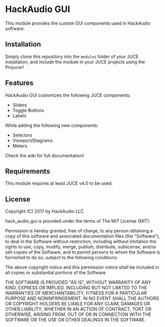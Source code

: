 # HackAudio GUI

This module provides the custom GUI components used in HackAudio software.

## Installation

Simply clone this repository into the `modules` folder of your JUCE installation, and include the module in your JUCE projects using the Projucer!

## Features

HackAudio GUI customizes the following JUCE components:
- Sliders
- Toggle Buttons
- Labels

While adding the following new components:
- Selectors
- Viewport/Diagrams
- Meters

Check the wiki for full documentation!

## Requirements

This module requires at least JUCE v4.0 to be used.

## License

Copyright (C) 2017 by HackAudio LLC

hack_audio_gui is provided under the terms of The MIT License (MIT):

Permission is hereby granted, free of charge, to any person obtaining a copy of this software and associated documentation files (the "Software"), to deal in the Software without restriction, including without limitation the rights to use, copy, modify, merge, publish, distribute, sublicense, and/or sell copies of the Software, and to permit persons to whom the Software is furnished to do so, subject to the following conditions:

The above copyright notice and this permission notice shall be included in all copies or substantial portions of the Software.

THE SOFTWARE IS PROVIDED "AS IS", WITHOUT WARRANTY OF ANY KIND, EXPRESS OR IMPLIED, INCLUDING BUT NOT LIMITED TO THE WARRANTIES OF MERCHANTABILITY, FITNESS FOR A PARTICULAR PURPOSE AND NONINFRINGEMENT. IN NO EVENT SHALL THE AUTHORS OR COPYRIGHT HOLDERS BE LIABLE FOR ANY CLAIM, DAMAGES OR OTHER LIABILITY, WHETHER IN AN ACTION OF CONTRACT, TORT OR OTHERWISE, ARISING FROM, OUT OF OR IN CONNECTION WITH THE SOFTWARE OR THE USE OR OTHER DEALINGS IN THE SOFTWARE.
